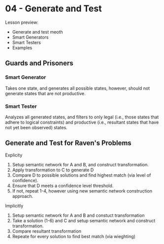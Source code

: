 # 04 - Generate and Test

Lesson preview:
- Generate and test meoth 
- Smart Generators
- Smart Testers
- Examples


## Guards and Prisoners

### Smart Generator 

Takes one state, and generates all possible states, however, should not generate states that are not productive. 

### Smart Tester

Analyzes all generated states, and filters to only legal (i.e., those states that adhere to logical constraints) and productive (i.e., resultant states that have not yet been observed) states. 

## Generate and Test for Raven's Problems

Explicity
1. Setup semantic network for A and B, and construct transformation.
2. Apply transformation to C to generate D
3. Compare D to possible solutions and find highest match (via level of confidence).
4. Ensure that D meets a confidence level threshold.
5. If not, repeat 1-4, however using new semantic network construction approach.

Implicitly
1. Setup semantic network for A and B and constuct transformation
2. Take a solution (1-6) and C and setup semantic network and construct transformation.
3. Compare resultant transformation
4. Repeate for every solution to find best match (via wieghting) 



